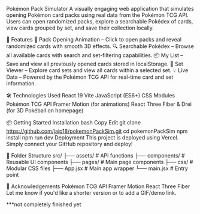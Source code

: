 Pokémon Pack Simulator
A visually engaging web application that simulates opening Pokémon card packs using real data from the Pokémon TCG API. Users can open randomized packs, explore a searchable Pokédex of cards, view cards grouped by set, and save their collection locally.

🚀 Features
🎴 Pack Opening Animation – Click to open packs and reveal randomized cards with smooth 3D effects.
🔍 Searchable Pokédex – Browse all available cards with search and set-filtering capabilities.
📦 My List – Save and view all previously opened cards stored in localStorage.
🧩 Set Viewer – Explore card sets and view all cards within a selected set.
💡 Live Data – Powered by the Pokémon TCG API for real-time card and set information.

🛠️ Technologies Used
React 19
Vite
JavaScript (ES6+)
CSS Modules
Pokémon TCG API
Framer Motion (for animations)
React Three Fiber & Drei (for 3D Pokéball on homepage)

📦 Getting Started
Installation
bash
Copy
Edit
git clone https://github.com/jaip18/pokemonPackSim.git
cd pokemonPackSim
npm install
npm run dev
Deployment
This project is deployed using Vercel. Simply connect your GitHub repository and deploy!

📁 Folder Structure
src/
├── assets/            # API functions
├── components/        # Reusable UI components
├── pages/             # Main page components
├── css/               # Modular CSS files
├── App.jsx            # Main app wrapper
└── main.jsx           # Entry point

🙌 Acknowledgements
Pokémon TCG API
Framer Motion
React Three Fiber
Let me know if you'd like a shorter version or to add a GIF/demo link.

***not completely finished yet
